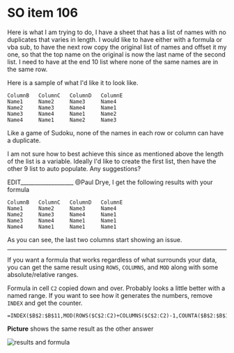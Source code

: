 # SO item 106
Here is what I am trying to do, I have a sheet that has a list of names with no duplicates that varies in length. I would like to have either with a formula or vba sub, to have the next row copy the original list of names and offset it my one, so that the top name on the original is now the last name of the second list. I need to have at the end 10 list where none of the same names are in the same row.

Here is a sample of what I'd like it to look like.

```
ColumnB   ColumnC   ColumnD   ColumnE
Name1     Name2     Name3     Name4
Name2     Name3     Name4     Name1
Name3     Name4     Name1     Name2
Name4     Name1     Name2     Name3

```

Like a game of Sudoku, none of the names in each row or column can have a duplicate.

I am not sure how to best achieve this since as mentioned above the length of the list is a variable. Ideally I'd like to create the first list, then have the other 9 list to auto populate. Any suggestions?

EDIT___________________ @Paul Drye, I get the following results with your formula

```
ColumnB   ColumnC   ColumnD   ColumnE
Name1     Name2     Name3     Name4
Name2     Name3     Name4     Name1
Name3     Name4     Name1     Name1
Name4     Name1     Name1     Name1

```

As you can see, the last two columns start showing an issue.

----

If you want a formula that works regardless of what surrounds your data, you can get the same result using `ROWS`, `COLUMNS`, and `MOD` along with some absolute/relative ranges.

Formula in cell `C2` copied down and over. Probably looks a little better with a named range. If you want to see how it generates the numbers, remove `INDEX` and get the counter.

```
=INDEX($B$2:$B$11,MOD(ROWS($C$2:C2)+COLUMNS($C$2:C2)-1,COUNTA($B$2:$B$11))+1)

```

**Picture** shows the same result as the other answer

![results and formula](https://i.stack.imgur.com/J0JPN.png)
